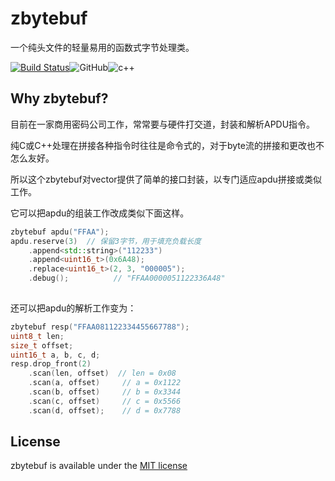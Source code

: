 # zbytebuf
一个纯头文件的轻量易用的函数式字节处理类。

[![Build Status](https://www.travis-ci.org/zhiou/zbytebuf.svg?branch=master)](https://www.travis-ci.org/zhiou/zbytebuf)![GitHub](https://img.shields.io/github/license/zhiou/zbytebuf)![c++](https://img.shields.io/badge/c%2B%2B-%3E%3D%2011-green)

## Why zbytebuf?

目前在一家商用密码公司工作，常常要与硬件打交道，封装和解析APDU指令。

纯C或C++处理在拼接各种指令时往往是命令式的，对于byte流的拼接和更改也不怎么友好。

所以这个zbytebuf对vector提供了简单的接口封装，以专门适应apdu拼接或类似工作。

它可以把apdu的组装工作改成类似下面这样。

```c++
zbytebuf apdu("FFAA");
apdu.reserve(3)  // 保留3字节，用于填充负载长度
    .append<std::string>("112233")
    .append<uint16_t>(0x6A48);
    .replace<uint16_t>(2, 3, "000005");
    .debug();          // "FFAA0000051122336A48"
		
```

还可以把apdu的解析工作变为：

```c++
zbytebuf resp("FFAA081122334455667788");
uint8_t len;
size_t offset;
uint16_t a, b, c, d;
resp.drop_front(2)
    .scan(len, offset)  // len = 0x08
    .scan(a, offset)     // a = 0x1122
    .scan(b, offset)     // b = 0x3344
    .scan(c, offset)     // c = 0x5566
    .scan(d, offset);    // d = 0x7788
```

## License

zbytebuf is available under the [MIT license](https://www.mit-license.org)
